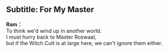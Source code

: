 # 

  
## Subtitle: For My Master
  
**Ram：**  
To think we'd wind up in another world.  
I must hurry back to Master Roswaal,  
but if the Witch Cult is at large here, we can't ignore them either.  
